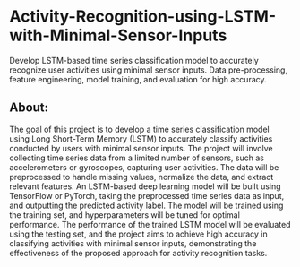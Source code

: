# Activity-Recognition-using-LSTM-with-Minimal-Sensor-Inputs
Develop LSTM-based time series classification model to accurately recognize user activities using minimal sensor inputs. Data pre-processing, feature engineering, model training, and evaluation for high accuracy.
## About:
The goal of this project is to develop a time series classification model using Long Short-Term Memory (LSTM) to accurately classify activities conducted by users with minimal sensor inputs. The project will involve collecting time series data from a limited number of sensors, such as accelerometers or gyroscopes, capturing user activities. The data will be preprocessed to handle missing values, normalize the data, and extract relevant features. An LSTM-based deep learning model will be built using TensorFlow or PyTorch, taking the preprocessed time series data as input, and outputting the predicted activity label. The model will be trained using the training set, and hyperparameters will be tuned for optimal performance. The performance of the trained LSTM model will be evaluated using the testing set, and the project aims to achieve high accuracy in classifying activities with minimal sensor inputs, demonstrating the effectiveness of the proposed approach for activity recognition tasks.
